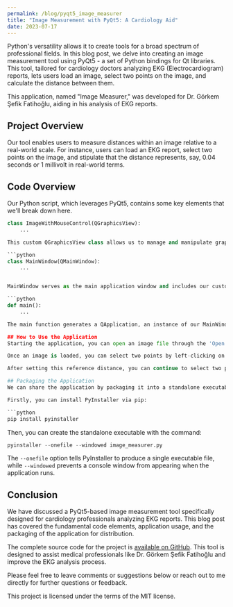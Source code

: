```yaml
---
permalink: /blog/pyqt5_image_measurer
title: "Image Measurement with PyQt5: A Cardiology Aid"
date: 2023-07-17
---
```


Python's versatility allows it to create tools for a broad spectrum of professional fields. In this blog post, we delve into creating an image measurement tool using PyQt5 - a set of Python bindings for Qt libraries. This tool, tailored for cardiology doctors analyzing EKG (Electrocardiogram) reports, lets users load an image, select two points on the image, and calculate the distance between them.

This application, named "Image Measurer," was developed for Dr. Görkem Şefik Fatihoğlu, aiding in his analysis of EKG reports.

## Project Overview

Our tool enables users to measure distances within an image relative to a real-world scale. For instance, users can load an EKG report, select two points on the image, and stipulate that the distance represents, say, 0.04 seconds or 1 millivolt in real-world terms.

## Code Overview

Our Python script, which leverages PyQt5, contains some key elements that we'll break down here.

```python
class ImageWithMouseControl(QGraphicsView):
    ...

This custom QGraphicsView class allows us to manage and manipulate graphical items. We extend this PyQt5 widget with additional functionalities like drawing points, lines, and managing mouse events.

```python
class MainWindow(QMainWindow):
    ...


MainWindow serves as the main application window and includes our custom QGraphicsView, menu actions (for opening and saving images), and a status bar to display messages.

```python
def main():
    ...

The main function generates a QApplication, an instance of our MainWindow, and commences the application's main loop.

## How to Use the Application
Starting the application, you can open an image file through the 'Open' option in the File menu or by clicking the Open icon on the toolbar.

Once an image is loaded, you can select two points by left-clicking on the image. After selecting the second point, a line gets drawn between the two points, followed by a dialog box asking you to input the real-world distance corresponding to the distance between the two points in the image.

After setting this reference distance, you can continue to select two points at a time. The application will automatically calculate the real-world distance between the two points based on the reference distance.

## Packaging the Application
We can share the application by packaging it into a standalone executable file. This is accomplished using PyInstaller, a Python package that converts Python applications into standalone executables.

Firstly, you can install PyInstaller via pip:

```python
pip install pyinstaller
```

Then, you can create the standalone executable with the command:

```python
pyinstaller --onefile --windowed image_measurer.py
```

The `--onefile` option tells PyInstaller to produce a single executable file, while `--windowed` prevents a console window from appearing when the application runs.

## Conclusion

We have discussed a PyQt5-based image measurement tool specifically designed for cardiology professionals analyzing EKG reports. This blog post has covered the fundamental code elements, application usage, and the packaging of the application for distribution.

The complete source code for the project is [available on GitHub](https://github.com/ozgurural/image-measurer). This tool is designed to assist medical professionals like Dr. Görkem Şefik Fatihoğlu and improve the EKG analysis process.

Please feel free to leave comments or suggestions below or reach out to me directly for further questions or feedback.

This project is licensed under the terms of the MIT license.

